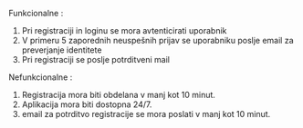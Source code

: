 Funkcionalne :
1. Pri registraciji in loginu se mora avtenticirati uporabnik
2. V primeru 5 zaporednih neuspešnih prijav se uporabniku poslje email za preverjanje identitete
3. Pri registraciji se poslje potrditveni mail

Nefunkcionalne : 
1. Registracija mora biti obdelana v manj kot 10 minut.
2. Aplikacija mora biti dostopna 24/7.
3. email za potrditvo registracije se mora poslati v manj kot 10 minut.
